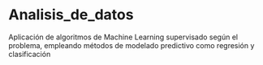 # Analisis_de_datos
Aplicación de algoritmos de Machine Learning supervisado según el problema, empleando métodos de modelado predictivo como regresión y clasificación 
